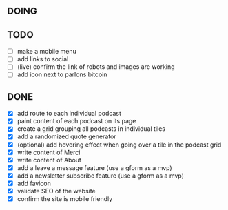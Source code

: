 ## DOING

## TODO
- [ ] make a mobile menu
- [ ] add links to social
- [ ] (live) confirm the link of robots and images are working
- [ ] add icon next to parlons bitcoin

## DONE
- [x] add route to each individual podcast
- [x] paint content of each podcast on its page
- [x] create a grid grouping all podcasts in individual tiles
- [x] add a randomized quote generator
- [X] (optional) add hovering effect when going over a tile in the podcast grid
- [x] write content of Merci
- [x] write content of About
- [x] add a leave a message feature (use a gform as a mvp)
- [x] add a newsletter subscribe feature (use a gform as a mvp)
- [x] add favicon
- [x] validate SEO of the website
- [x] confirm the site is mobile friendly